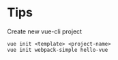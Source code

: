 # Tips
Create new vue-cli project
```
vue init <template> <project-name>
vue init webpack-simple hello-vue
```
